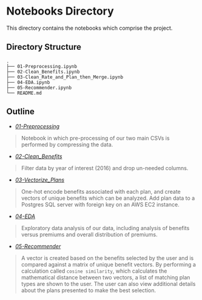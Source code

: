 # Notebooks Directory

This directory contains the notebooks which comprise the project.

## Directory Structure

```
.
├── 01-Preprocessing.ipynb
├── 02-Clean_Benefits.ipynb
├── 03-Clean_Rate_and_Plan_then_Merge.ipynb
├── 04-EDA.ipynb
├── 05-Recommender.ipynb
└── README.md
```

## Outline

* *[01-Preprocessing](./01-Preprocessing.ipynb)*

> Notebook in which pre-processing of our two main CSVs is performed by compressing the data.

* *[02-Clean_Benefits](./02-Clean_Benefits.ipynb)*

> Filter data by year of interest (2016) and drop un-needed columns.

* *[03-Vectorize_Plans](./03-Vectorize_Plans.ipynb)*

> One-hot encode benefits associated with each plan, and create vectors of unique benefits which can be analyzed. Add plan data to a Postgres SQL server with foreign key on an AWS EC2 instance.

* *[04-EDA](./04-EDA.ipynb)*

> Exploratory data analysis of our data, including analysis of benefits versus premiums and overall distribution of premiums.

* *[05-Recommender](./05-Recommender.ipynb)*

> A vector is created based on the benefits selected by the user and is compared against a matrix of unique benefit vectors. By performing a calculation called `cosine similarity`, which calculates the mathematical distance between two vectors, a list of matching plan types are shown to the user. The user can also view additional details about the plans presented to make the best selection.
